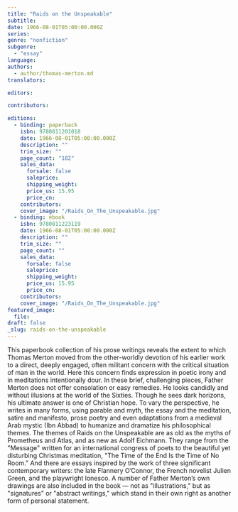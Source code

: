 ```yaml
---
title: "Raids on the Unspeakable"
subtitle:
date: 1966-08-01T05:00:00.000Z
series:
genre: "nonfiction"
subgenre:
  - "essay"
language:
authors:
  - author/thomas-merton.md
translators:

editors:

contributors:

editions:
  - binding: paperback
    isbn: 9780811201018
    date: 1966-08-01T05:00:00.000Z
    description: ""
    trim_size: ""
    page_count: "182"
    sales_data:
      forsale: false
      saleprice:
      shipping_weight:
      price_us: 15.95
      price_cn:
    contributors:
    cover_image: "/Raids_On_The_Unspeakable.jpg"
  - binding: ebook
    isbn: 9780811223119
    date: 1966-08-01T05:00:00.000Z
    description: ""
    trim_size: ""
    page_count: ""
    sales_data:
      forsale: false
      saleprice:
      shipping_weight:
      price_us: 15.95
      price_cn:
    contributors:
    cover_image: "/Raids_On_The_Unspeakable.jpg"
featured_image:
  file:
draft: false
_slug: raids-on-the-unspeakable
---
```


This paperbook collection of his prose writings reveals the extent to which Thomas Merton moved from the other-worldly devotion of his earlier work to a direct, deeply engaged, often militant concern with the critical situation of man in the world. Here this concern finds expression in poetic irony and in meditations intentionally dour. In these brief, challenging pieces, Father Merton does not offer consolation or easy remedies. He looks candidly and without illusions at the world of the Sixties. Though he sees dark horizons, his ultimate answer is one of Christian hope. To vary the perspective, he writes in many forms, using parable and myth, the essay and the meditation, satire and manifesto, prose poetry and even adaptations from a medieval Arab mystic (Ibn Abbad) to humanize and dramatize his philosophical themes. The themes of Raids on the Unspeakable are as old as the myths of Prometheus and Atlas, and as new as Adolf Eichmann. They range from the "Message" written for an international congress of poets to the beautiful yet disturbing Christmas meditation, "The Time of the End Is the Time of No Room." And there are essays inspired by the work of three significant contemporary writers: the late Flannery O’Connor, the French novelist Julien Green, and the playwright lonesco. A number of Father Merton’s own drawings are also included in the book — not as "illustrations," but as "signatures" or "abstract writings," which stand in their own right as another form of personal statement.

